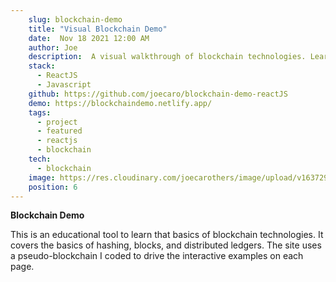 ```yaml
---
    slug: blockchain-demo
    title: "Visual Blockchain Demo"
    date:  Nov 18 2021 12:00 AM
    author: Joe
    description:  A visual walkthrough of blockchain technologies. Learn ideas like hash functions, blocks, blockchains, and distributed ledger technologies.
    stack: 
      - ReactJS 
      - Javascript
    github: https://github.com/joecaro/blockchain-demo-reactJS
    demo: https://blockchaindemo.netlify.app/
    tags:
      - project 
      - featured
      - reactjs
      - blockchain
    tech:
      - blockchain
    image: https://res.cloudinary.com/joecarothers/image/upload/v1637296925/misc/Screenshot_2021-11-18_233923_wvbf6i.png
    position: 6
---
```


**Blockchain Demo**

This is an educational tool to learn that basics of blockchain technologies. It covers the basics of hashing, blocks, and distributed ledgers. The site uses a pseudo-blockchain I coded to drive the interactive examples on each page.
